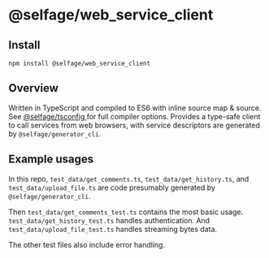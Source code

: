 # @selfage/web_service_client

## Install

`npm install @selfage/web_service_client`

## Overview

Written in TypeScript and compiled to ES6 with inline source map & source. See [@selfage/tsconfig ](https://www.npmjs.com/package/@selfage/tsconfig) for full compiler options. Provides a type-safe client to call services from web browsers, with service descriptors are generated by `@selfage/generator_cli`.

## Example usages

In this repo, `test_data/get_comments.ts`, `test_data/get_history.ts`, and `test_data/upload_file.ts` are code presumably generated by `@selfage/generator_cli`.

Then `test_data/get_comments_test.ts` contains the most basic usage. `test_data/get_history_test.ts` handles authentication. And `test_data/upload_file_test.ts` handles streaming bytes data.

The other test files also include error handling.
